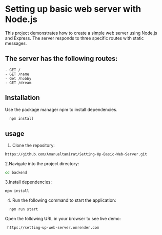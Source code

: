 # Setting up basic web server with Node.js
This project demonstrates how to create a simple web server using Node.js and Express. The server responds to three specific routes with static messages.

## The server has the following routes:
    - GET /
    - GET /name
    - Get /hobby
    - GET /dream
    
## Installation
Use the package manager npm to install dependencies.
   ```bash
     npm install
   ```
## usage
1. Clone the repository:
```bash
https://github.com/Amanueltamirat/Setting-Up-Basic-Web-Server.git
```
2.Navigate into the project directory:
```bash
cd backend
```
3.Install dependencies:

```bash
npm install
```

4. Run the following command to start the application:

```bash
  npm run start
```

Open the following URL in your browser to see live demo:
```bash
 https://setting-up-web-server.onrender.com
```
